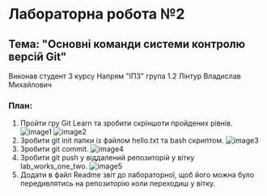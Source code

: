 # Лабораторна робота №2

## Тема: "Основні команди системи контролю версій Git"

Виконав студент 3 курсу
Напрям "ІПЗ" група 1.2
Лінтур Владислав Михайлович

### План:
1) Пройти гру Git Learn та зробити скріншоти пройдених рівнів.
    ![image1](./images/page1.jpeg)
    ![image2](./images/page2.jpeg)
2) Зробити git init папки із файлом  hello.txt та bash скриптом.
    ![image3](./images/ex1.jpeg)
3) Зробити git commit.
    ![image4](./images/ex2.jpeg)
4) Зробити git push у віддалений репозиторій у вітку lab_works_one_two.
    ![image5](./images/ex3.jpeg)
5) Додати в файл Readme звіт до лабораторної, щоб його можна було передивлятись на репозиторію коли переходиш у вітку.